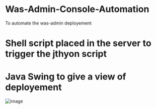 # Was-Admin-Console-Automation
To automate the was-admin deployement
# Shell script placed in the server to trigger the jthyon script 
# Java Swing to give a view of deployement

![image](https://github.com/ragashanmugamrg/Was-Admin-Console-Automation/assets/60066880/9a2141af-f677-411b-9041-5cb541f7a3c5)
